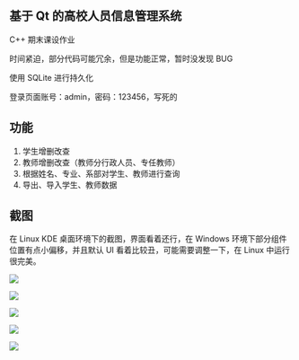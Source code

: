 ## 基于 Qt 的高校人员信息管理系统

C++ 期末课设作业

时间紧迫，部分代码可能冗余，但是功能正常，暂时没发现 BUG

使用 SQLite 进行持久化

登录页面账号：admin，密码：123456，写死的

## 功能

1. 学生增删改查
2. 教师增删改查（教师分行政人员、专任教师）
3. 根据姓名、专业、系部对学生、教师进行查询
4. 导出、导入学生、教师数据



## 截图

在 Linux KDE 桌面环境下的截图，界面看着还行，在 Windows 环境下部分组件位置有点小偏移，并且默认 UI 看着比较丑，可能需要调整一下，在 Linux 中运行很完美。

![](https://ldc-1251523367.cos.ap-beijing.myqcloud.com/luodachui/Screenshot_20221218_160316.png)

![](https://ldc-1251523367.cos.ap-beijing.myqcloud.com/luodachui/Screenshot_20221218_160554.png)

![](https://ldc-1251523367.cos.ap-beijing.myqcloud.com/luodachui/Screenshot_20221218_160500.png)

![](https://ldc-1251523367.cos.ap-beijing.myqcloud.com/luodachui/Screenshot_20221218_160637.png)

![](https://ldc-1251523367.cos.ap-beijing.myqcloud.com/luodachui/Screenshot_20221218_160749.png)